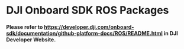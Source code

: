 # DJI Onboard SDK ROS Packages

#### Please refer to <https://developer.dji.com/onboard-sdk/documentation/github-platform-docs/ROS/README.html> in DJI Developer Website.
